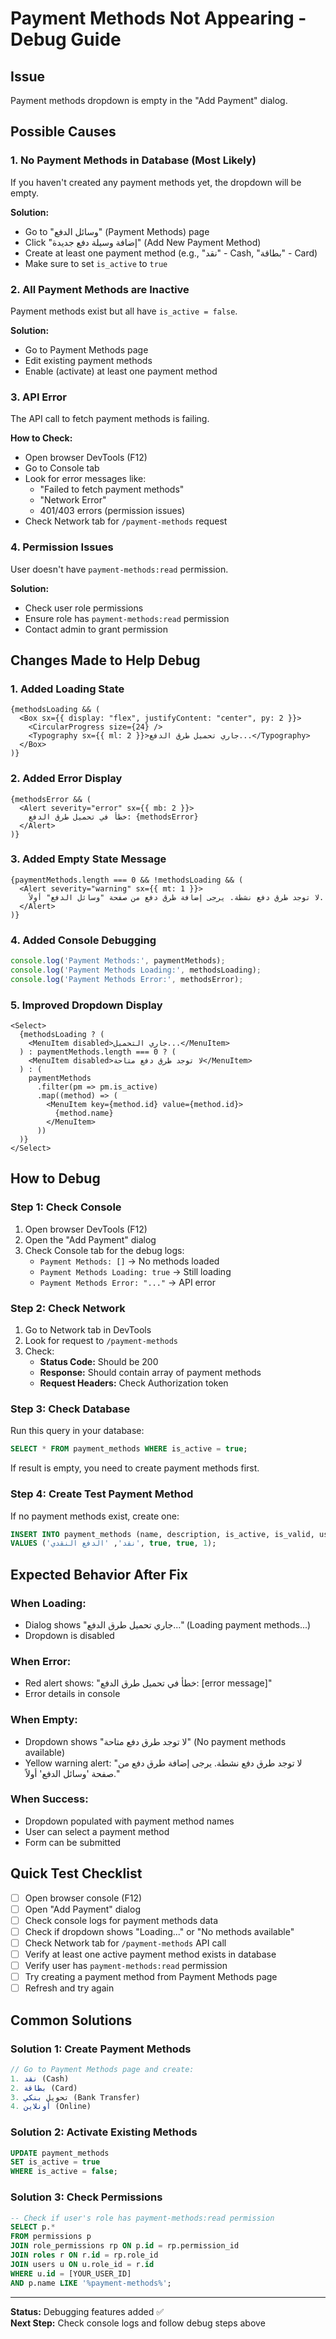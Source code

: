 # Payment Methods Not Appearing - Debug Guide

## Issue
Payment methods dropdown is empty in the "Add Payment" dialog.

## Possible Causes

### 1. **No Payment Methods in Database** (Most Likely)
If you haven't created any payment methods yet, the dropdown will be empty.

**Solution:** 
- Go to "وسائل الدفع" (Payment Methods) page
- Click "إضافة وسيلة دفع جديدة" (Add New Payment Method)
- Create at least one payment method (e.g., "نقد" - Cash, "بطاقة" - Card)
- Make sure to set `is_active` to `true`

### 2. **All Payment Methods are Inactive**
Payment methods exist but all have `is_active = false`.

**Solution:**
- Go to Payment Methods page
- Edit existing payment methods
- Enable (activate) at least one payment method

### 3. **API Error**
The API call to fetch payment methods is failing.

**How to Check:**
- Open browser DevTools (F12)
- Go to Console tab
- Look for error messages like:
  - "Failed to fetch payment methods"
  - "Network Error"
  - 401/403 errors (permission issues)
- Check Network tab for `/payment-methods` request

### 4. **Permission Issues**
User doesn't have `payment-methods:read` permission.

**Solution:**
- Check user role permissions
- Ensure role has `payment-methods:read` permission
- Contact admin to grant permission

## Changes Made to Help Debug

### 1. Added Loading State
```tsx
{methodsLoading && (
  <Box sx={{ display: "flex", justifyContent: "center", py: 2 }}>
    <CircularProgress size={24} />
    <Typography sx={{ ml: 2 }}>جاري تحميل طرق الدفع...</Typography>
  </Box>
)}
```

### 2. Added Error Display
```tsx
{methodsError && (
  <Alert severity="error" sx={{ mb: 2 }}>
    خطأ في تحميل طرق الدفع: {methodsError}
  </Alert>
)}
```

### 3. Added Empty State Message
```tsx
{paymentMethods.length === 0 && !methodsLoading && (
  <Alert severity="warning" sx={{ mt: 1 }}>
    لا توجد طرق دفع نشطة. يرجى إضافة طرق دفع من صفحة "وسائل الدفع" أولاً.
  </Alert>
)}
```

### 4. Added Console Debugging
```typescript
console.log('Payment Methods:', paymentMethods);
console.log('Payment Methods Loading:', methodsLoading);
console.log('Payment Methods Error:', methodsError);
```

### 5. Improved Dropdown Display
```tsx
<Select>
  {methodsLoading ? (
    <MenuItem disabled>جاري التحميل...</MenuItem>
  ) : paymentMethods.length === 0 ? (
    <MenuItem disabled>لا توجد طرق دفع متاحة</MenuItem>
  ) : (
    paymentMethods
      .filter(pm => pm.is_active)
      .map((method) => (
        <MenuItem key={method.id} value={method.id}>
          {method.name}
        </MenuItem>
      ))
  )}
</Select>
```

## How to Debug

### Step 1: Check Console
1. Open browser DevTools (F12)
2. Open the "Add Payment" dialog
3. Check Console tab for the debug logs:
   - `Payment Methods: []` → No methods loaded
   - `Payment Methods Loading: true` → Still loading
   - `Payment Methods Error: "..."` → API error

### Step 2: Check Network
1. Go to Network tab in DevTools
2. Look for request to `/payment-methods`
3. Check:
   - **Status Code:** Should be 200
   - **Response:** Should contain array of payment methods
   - **Request Headers:** Check Authorization token

### Step 3: Check Database
Run this query in your database:
```sql
SELECT * FROM payment_methods WHERE is_active = true;
```

If result is empty, you need to create payment methods first.

### Step 4: Create Test Payment Method
If no payment methods exist, create one:
```sql
INSERT INTO payment_methods (name, description, is_active, is_valid, user_id)
VALUES ('نقد', 'الدفع النقدي', true, true, 1);
```

## Expected Behavior After Fix

### When Loading:
- Dialog shows "جاري تحميل طرق الدفع..." (Loading payment methods...)
- Dropdown is disabled

### When Error:
- Red alert shows: "خطأ في تحميل طرق الدفع: [error message]"
- Error details in console

### When Empty:
- Dropdown shows "لا توجد طرق دفع متاحة" (No payment methods available)
- Yellow warning alert: "لا توجد طرق دفع نشطة. يرجى إضافة طرق دفع من صفحة 'وسائل الدفع' أولاً."

### When Success:
- Dropdown populated with payment method names
- User can select a payment method
- Form can be submitted

## Quick Test Checklist

- [ ] Open browser console (F12)
- [ ] Open "Add Payment" dialog
- [ ] Check console logs for payment methods data
- [ ] Check if dropdown shows "Loading..." or "No methods available"
- [ ] Check Network tab for `/payment-methods` API call
- [ ] Verify at least one active payment method exists in database
- [ ] Verify user has `payment-methods:read` permission
- [ ] Try creating a payment method from Payment Methods page
- [ ] Refresh and try again

## Common Solutions

### Solution 1: Create Payment Methods
```typescript
// Go to Payment Methods page and create:
1. نقد (Cash)
2. بطاقة (Card)  
3. تحويل بنكي (Bank Transfer)
4. أونلاين (Online)
```

### Solution 2: Activate Existing Methods
```sql
UPDATE payment_methods 
SET is_active = true 
WHERE is_active = false;
```

### Solution 3: Check Permissions
```sql
-- Check if user's role has payment-methods:read permission
SELECT p.* 
FROM permissions p
JOIN role_permissions rp ON p.id = rp.permission_id
JOIN roles r ON r.id = rp.role_id
JOIN users u ON u.role_id = r.id
WHERE u.id = [YOUR_USER_ID] 
AND p.name LIKE '%payment-methods%';
```

---

**Status:** Debugging features added ✅  
**Next Step:** Check console logs and follow debug steps above
